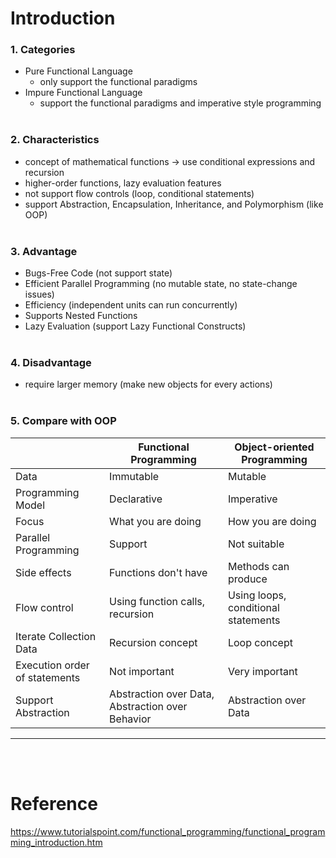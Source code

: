 # Introduction

### 1. Categories
- Pure Functional Language
  - only support the functional paradigms
- Impure Functional Language
  - support the functional paradigms and imperative style programming
<br><br>

### 2. Characteristics
- concept of mathematical functions -> use conditional expressions and recursion 
- higher-order functions, lazy evaluation features
- not support flow controls (loop, conditional statements)
- support Abstraction, Encapsulation, Inheritance, and Polymorphism (like OOP)
<br><br>

### 3. Advantage
- Bugs-Free Code (not support state)
- Efficient Parallel Programming (no mutable state, no state-change issues)
- Efficiency (independent units can run concurrently)
- Supports Nested Functions
- Lazy Evaluation (support Lazy Functional Constructs)
<br><br>

### 4. Disadvantage
- require larger memory (make new objects for every actions)
<br><br>

### 5. Compare with OOP
||Functional Programming|Object-oriented Programming|
|---|------|------|
|Data|Immutable|Mutable|
|Programming Model|Declarative|Imperative|
|Focus|What you are doing|How you are doing|
|Parallel Programming|Support|Not suitable|
|Side effects|Functions don't have|Methods can produce|
|Flow control|Using function calls, recursion|Using loops, conditional statements|
|Iterate Collection Data|Recursion concept|Loop concept|
|Execution order of statements|Not important|Very important|
|Support Abstraction|Abstraction over Data, Abstraction over Behavior|Abstraction over Data
----
<br><br>
# Reference
https://www.tutorialspoint.com/functional_programming/functional_programming_introduction.htm
